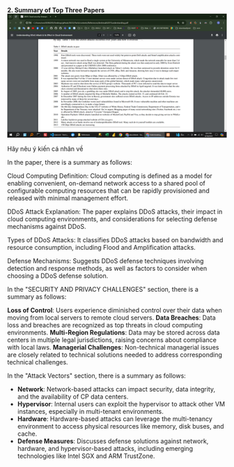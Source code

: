 **2. Summary of Top Three Papers**
![alt text](image.png)

<!-- DDoS attacks in past -->

<!--


**[1] Paper Title: "Deep Learning for Image Recognition"**

- **Main Contribution:** This paper presents an in-depth exploration of deep learning techniques for image recognition tasks. It covers various architectures such as Convolutional Neural Networks (CNNs) and their applications in image classification, object detection, and segmentation.
- **Personal Judgement:** I found this paper extremely insightful in understanding the fundamentals of deep learning applied to image recognition. The detailed explanations of CNN architectures and their real-world applications were particularly valuable.

**[2] Paper Title: "Natural Language Processing: State of the Art"**

- **Main Contribution:** This paper provides an overview of the state-of-the-art techniques in natural language processing (NLP). It covers topics such as word embeddings, recurrent neural networks (RNNs), and transformer models like BERT and GPT.
- **Personal Judgement:** As someone interested in language processing tasks, I found this paper to be an excellent resource. It not only gave me a comprehensive understanding of modern NLP techniques but also inspired me to delve deeper into transformer architectures.

**[3] Paper Title: "Reinforcement Learning: An Introduction"**

- **Main Contribution:** This seminal paper introduces the field of reinforcement learning (RL) and its foundational concepts. It covers topics such as Markov decision processes, value iteration, policy iteration, and Q-learning.
- **Personal Judgement:** While challenging, this paper provided a solid foundation in RL concepts. It clarified many intricate details of RL algorithms and their applications, sparking my interest in exploring RL further.
 -->

<!--  -->
<!--  -->
<!--  -->
<!--  -->
<!--  -->
<!--  -->
<!--  -->
<!--  -->
<!--  -->
<!--  -->
<!--  -->
<!--  -->
<!--  -->
<!--  -->
<!--  -->
<!--  -->
<!--  -->
<!--  -->
<!--  -->

<!-- _Main Contribution:_ -->
<!-- _Personal Judgement:_ -->
<!-- _Contribution to Group Work:_ -->

<!--  -->

Hãy nêu ý kiến cá nhân về

In the paper, there is a summary as follows:

Cloud Computing Definition: Cloud computing is defined as a model for enabling convenient, on-demand network access to a shared pool of configurable computing resources that can be rapidly provisioned and released with minimal management effort.

DDoS Attack Explanation: The paper explains DDoS attacks, their impact in cloud computing environments, and considerations for selecting defense mechanisms against DDoS.

Types of DDoS Attacks: It classifies DDoS attacks based on bandwidth and resource consumption, including Flood and Amplification attacks.

Defense Mechanisms: Suggests DDoS defense techniques involving detection and response methods, as well as factors to consider when choosing a DDoS defense solution.

<!--  -->

In the "SECURITY AND PRIVACY CHALLENGES" section, there is a summary as follows:

**Loss of Control**: Users experience diminished control over their data when moving from local servers to remote cloud servers.
**Data Breaches**: Data loss and breaches are recognized as top threats in cloud computing environments.
**Multi-Region Regulations**: Data may be stored across data centers in multiple legal jurisdictions, raising concerns about compliance with local laws.
**Managerial Challenges**: Non-technical managerial issues are closely related to technical solutions needed to address corresponding technical challenges.

<!--  -->

In the "Attack Vectors" section, there is a summary as follows:

- **Network**: Network-based attacks can impact security, data integrity, and the availability of CP data centers.
- **Hypervisor**: Internal users can exploit the hypervisor to attack other VM instances, especially in multi-tenant environments.
- **Hardware**: Hardware-based attacks can leverage the multi-tenancy environment to access physical resources like memory, disk buses, and cache.
- **Defense Measures**: Discusses defense solutions against network, hardware, and hypervisor-based attacks, including emerging technologies like Intel SGX and ARM TrustZone.
